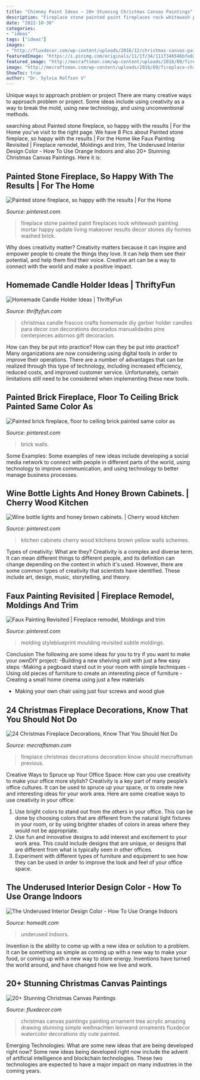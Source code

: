 ```yaml
---
title: "Chimney Paint Ideas ~ 20+ Stunning Christmas Canvas Paintings"
description: "Fireplace stone painted paint fireplaces rock whitewash painting mortar happy update living makeover results decor stones diy homes washed brick"
date: "2022-10-30"
categories:
- "ideas"
tags: ["ideas"]
images:
- "http://fluxdecor.com/wp-content/uploads/2016/12/christmas-canvas-paintings/8-christmas-canvas-paintings.jpg"
featuredImage: "https://i.pinimg.com/originals/11/1f/34/111f346546bfe0255c8306586ef29cea.jpg"
featured_image: "http://mecraftsman.com/wp-content/uploads/2016/09/fireplace-christmas-decoration-ideas.jpg"
image: "http://mecraftsman.com/wp-content/uploads/2016/09/fireplace-christmas-decoration-ideas.jpg"
ShowToc: true
author: "Dr. Sylvia Rolfson V"
---
```



Unique ways to approach problem or project
There are many creative ways to approach problem or project. Some ideas include using creativity as a way to break the mold, using new technology, and using unconventional methods.

	

		
searching about Painted stone fireplace, so happy with the results | For the Home you've visit to the right page. We have 8 Pics about Painted stone fireplace, so happy with the results | For the Home like Faux Painting Revisited | Fireplace remodel, Moldings and trim, The Underused Interior Design Color - How To Use Orange Indoors and also 20+ Stunning Christmas Canvas Paintings. Here it is:
		
    
## Painted Stone Fireplace, So Happy With The Results | For The Home

<img loading=lazy src="https://s-media-cache-ak0.pinimg.com/736x/64/e9/f7/64e9f7348ecc29ad9fef6f76af3eba5e.jpg" onerror="this.onerror=null;this.src='https://tse4.mm.bing.net/th?id=OIP.UdXOt7tLHARbF3v8yYzQiwHaJ3&amp;pid=15.1';" alt="Painted stone fireplace, so happy with the results | For the Home">

_Source: pinterest.com_

>fireplace stone painted paint fireplaces rock whitewash painting mortar happy update living makeover results decor stones diy homes washed brick. 

	

Why does creativity matter?
Creativity matters because it can inspire and empower people to create the things they love. It can help them see their potential, and help them find their voice. Creative art can be a way to connect with the world and make a positive impact.

    
## Homemade Candle Holder Ideas | ThriftyFun

<img loading=lazy src="http://img.thrfun.com/img/084/024/homemade_candle_holder_l1.jpg" onerror="this.onerror=null;this.src='https://tse1.mm.bing.net/th?id=OIP.oSy1_AG0kDM7EgYZonwYcwHaLW&amp;pid=15.1';" alt="Homemade Candle Holder Ideas | ThriftyFun">

_Source: thriftyfun.com_

>christmas candle frascos crafts homemade diy gerber holder candles para decor con decorations decorados manualidades pine centerpieces adornos gift decoracion. 

	

How can they be put into practice?
How can they be put into practice? Many organizations are now considering using digital tools in order to improve their operations.  There are a number of advantages that can be realized through this type of technology, including increased efficiency, reduced costs, and improved customer service. Unfortunately, certain limitations still need to be considered when implementing these new tools.

    
## Painted Brick Fireplace, Floor To Ceiling Brick Painted Same Color As

<img loading=lazy src="https://s-media-cache-ak0.pinimg.com/736x/26/99/e1/2699e1910c06f965fa80d388aa8269fa.jpg" onerror="this.onerror=null;this.src='https://tse1.mm.bing.net/th?id=OIP.58m1qIgacCHjN649kGReFADHEs&amp;pid=15.1';" alt="Painted brick fireplace, floor to ceiling brick painted same color as">

_Source: pinterest.com_

>brick walls. 

	

Some Examples:
Some examples of new ideas include developing a social media network to connect with people in different parts of the world, using technology to improve communication, and using technology to better manage business processes.

    
## Wine Bottle Lights And Honey Brown Cabinets. | Cherry Wood Kitchen

<img loading=lazy src="https://i.pinimg.com/736x/02/4a/70/024a70e3c4bae76b2594f4f6d52c5b6b--yellow-kitchen-walls-yellow-kitchens.jpg" onerror="this.onerror=null;this.src='https://tse4.mm.bing.net/th?id=OIP.AXk1JhfxMejMnFsatSVCAgDLEz&amp;pid=15.1';" alt="Wine bottle lights and honey brown cabinets. | Cherry wood kitchen">

_Source: pinterest.com_

>kitchen cabinets cherry wood kitchens brown yellow walls schemes. 

	

Types of creativity: What are they?
Creativity is a complex and diverse term. It can mean different things to different people, and its definition can change depending on the context in which it's used. However, there are some common types of creativity that scientists have identified. These include art, design, music, storytelling, and
theory.

    
## Faux Painting Revisited | Fireplace Remodel, Moldings And Trim

<img loading=lazy src="https://i.pinimg.com/originals/11/1f/34/111f346546bfe0255c8306586ef29cea.jpg" onerror="this.onerror=null;this.src='https://tse4.mm.bing.net/th?id=OIP.rDiGWAOC7X1zatL6XUML8AHaLH&amp;pid=15.1';" alt="Faux Painting Revisited | Fireplace remodel, Moldings and trim">

_Source: pinterest.com_

>molding styleblueprint moulding revisited subtle moldings. 

	

Conclusion
The following are some ideas for you to try if you want to make your ownDIY project: 
-Building a new shelving unit with just a few easy steps 
-Making a pegboard stand out in your room with simple techniques 
-Using old pieces of furniture to create an interesting piece of furniture 
-Creating a small home cinema using just a few materials 
- Making your own chair using just four screws and wood glue

    
## 24 Christmas Fireplace Decorations, Know That You Should Not Do

<img loading=lazy src="http://mecraftsman.com/wp-content/uploads/2016/09/fireplace-christmas-decoration-ideas.jpg" onerror="this.onerror=null;this.src='https://tse4.mm.bing.net/th?id=OIP.RDtpIdN_xYdlpgX6WGd7lwHaLH&amp;pid=15.1';" alt="24 Christmas Fireplace Decorations, Know That You Should Not Do">

_Source: mecraftsman.com_

>fireplace christmas decorations decoration know should mecraftsman previous. 

	

Creative Ways to Spruce up Your Office Space: How can you use creativity to make your office more stylish?
Creativity is a key part of many people’s office cultures. It can be used to spruce up your space, or to create new and interesting ideas for your work area. Here are some creative ways to use creativity in your office: 
1. Use bright colors to stand out from the others in your office. This can be done by choosing colors that are different from the natural light fixtures in your room, or by using brighter shades of colors in areas where they would not be appropriate. 
2. Use fun and innovative designs to add interest and excitement to your work area. This could include designs that are unique, or designs that are different from what is typically seen in other offices. 
3. Experiment with different types of furniture and equipment to see how they can be used in order to improve the look and feel of your office space.

    
## The Underused Interior Design Color - How To Use Orange Indoors

<img loading=lazy src="https://cdn.homedit.com/wp-content/uploads/2013/06/orange-two-tones.jpg" onerror="this.onerror=null;this.src='https://tse2.mm.bing.net/th?id=OIP.RizYA7mpc6ngDY1rskc7iQHaKf&amp;pid=15.1';" alt="The Underused Interior Design Color - How To Use Orange Indoors">

_Source: homedit.com_

>underused indoors. 

	

Invention is the ability to come up with a new idea or solution to a problem. It can be something as simple as coming up with a new way to make your food, or coming up with a new way to store energy. Inventions have turned the world around, and have changed how we live and work.

    
## 20+ Stunning Christmas Canvas Paintings

<img loading=lazy src="http://fluxdecor.com/wp-content/uploads/2016/12/christmas-canvas-paintings/8-christmas-canvas-paintings.jpg" onerror="this.onerror=null;this.src='https://tse4.mm.bing.net/th?id=OIP.80fGccOQcj3VQT79V8-vVAHaJg&amp;pid=15.1';" alt="20+ Stunning Christmas Canvas Paintings">

_Source: fluxdecor.com_

>christmas canvas paintings painting ornament tree acrylic amazing drawing stunning simple weihnachten leinwand ornaments fluxdecor watercolor decorations diy cute painted. 

	

Emerging Technologies: What are some new ideas that are being developed right now?
Some new ideas being developed right now include the advent of artificial intelligence and blockchain technologies. These two technologies are expected to have a major impact on many industries in the coming years.

